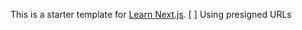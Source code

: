 This is a starter template for [Learn Next.js](https://nextjs.org/learn).
[ ] Using presigned URLs

